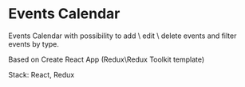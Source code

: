 # Events Calendar

Events Calendar with possibility to add \ edit \ delete events and filter events by type. 

Based on Create React App (Redux\Redux Toolkit template)

Stack: React, Redux  